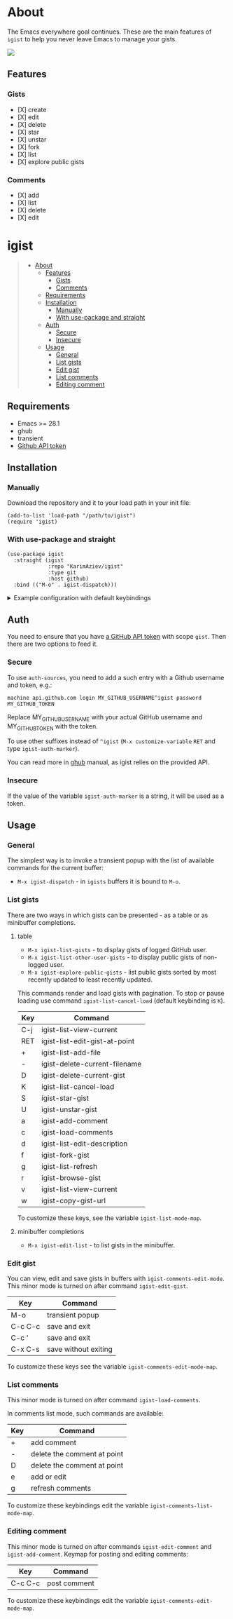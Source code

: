 # About

The Emacs everywhere goal continues. These are the main features of
`igist` to help you never leave Emacs to manage your gists.

![](./igist-demo.gif)

## Features

### Gists

  - \[X\] create
  - \[X\] edit
  - \[X\] delete
  - \[X\] star
  - \[X\] unstar
  - \[X\] fork
  - \[X\] list
  - \[X\] explore public gists

### Comments

  - \[X\] add
  - \[X\] list
  - \[X\] delete
  - \[X\] edit

# igist

>   - [About](#about)
>       - [Features](#features)
>           - [Gists](#gists)
>           - [Comments](#comments)
>       - [Requirements](#requirements)
>       - [Installation](#installation)
>           - [Manually](#manually)
>           - [With use-package and
>             straight](#with-use-package-and-straight)
>       - [Auth](#auth)
>           - [Secure](#secure)
>           - [Insecure](#insecure)
>       - [Usage](#usage)
>           - [General](#general)
>           - [List gists](#list-gists)
>           - [Edit gist](#edit-gist)
>           - [List comments](#list-comments)
>           - [Editing comment](#editing-comment)

## Requirements

  - Emacs \>= 28.1
  - ghub
  - transient
  - [Github API
    token](https://magit.vc/manual/forge/Token-Creation.html#Token-Creation)

## Installation

### Manually

Download the repository and it to your load path in your init file:

``` elisp
(add-to-list 'load-path "/path/to/igist")
(require 'igist)
```

### With use-package and straight

``` elisp
(use-package igist
  :straight (igist
             :repo "KarimAziev/igist"
             :type git
             :host github)
  :bind (("M-o" . igist-dispatch)))
```


<details>
  <summary>Example configuration with default keybindings</summary>

```elisp
(use-package igist
  :straight (igist
             :repo "KarimAziev/igist"
             :type git
             :host github)
  :bind (("M-o" . igist-dispatch)
         (:map igist-list-mode-map
               ("C-j" . igist-list-view-current)
               ("RET" . igist-list-edit-gist-at-point)
               ("+" . igist-list-add-file)
               ("-" . igist-delete-current-filename)
               ("D" . igist-delete-current-gist)
               ("K" . igist-list-cancel-load)
               ("S" . igist-star-gist)
               ("U" . igist-unstar-gist)
               ("a" . igist-add-comment)
               ("c" . igist-load-comments)
               ("d" . igist-list-edit-description)
               ("f" . igist-fork-gist)
               ("g" . igist-list-refresh)
               ("r" . igist-browse-gist)
               ("v" . igist-list-view-current)
               ("w" . igist-copy-gist-url))
         (:map igist-edit-mode-map
               ([remap save-buffer] . igist-save-current-gist)
               ("M-o" . igist-dispatch)
               ("C-c C-c" . igist-save-current-gist-and-exit)
               ("C-c C-k" . kill-current-buffer)
               ("C-c '" . igist-save-current-gist-and-exit))
         (:map igist-comments-list-mode-map
               ("+" . igist-add-comment)
               ("-" . igist-delete-comment-at-point)
               ("D" . igist-delete-comment-at-point)
               ("e" . igist-add-or-edit-comment)
               ("g" . igist-load-comments)
               ("q" . kill-current-buffer))
         (:map igist-comments-edit-mode-map
               ("M-o" . igist-dispatch)
               ("C-c C-c" . igist-post-comment)
               ("C-c C-k" . kill-current-buffer))))
```
</details>

## Auth

You need to ensure that you have [a GitHub API
token](https://github.com/settings/tokens) with scope `gist`. Then there
are two options to feed it.

### Secure

To use `auth-sources`, you need to add a such entry with a Github
username and token, e.g.:

``` example
machine api.github.com login MY_GITHUB_USERNAME^igist password MY_GITHUB_TOKEN
```

Replace MY<sub>GITHUBUSERNAME</sub> with your actual GitHub username and
MY<sub>GITHUBTOKEN</sub> with the token.

To use other suffixes instead of `^igist` (`M-x customize-variable`
`RET` and type `igist-auth-marker`).

You can read more in
[ghub](https://magit.vc/manual/forge/Token-Creation.html#Token-Creation)
manual, as igist relies on the provided API.

### Insecure

If the value of the variable `igist-auth-marker` is a string, it will be
used as a token.

## Usage

### General

The simplest way is to invoke a transient popup with the list of
available commands for the current buffer:

  - `M-x igist-dispatch` - in `igists` buffers it is bound to `M-o`.

### List gists

There are two ways in which gists can be presented - as a table or as
minibuffer completions.

1.  table
    
      - `M-x igist-list-gists` - to display gists of logged GitHub user.
      - `M-x igist-list-other-user-gists` - to display public gists of
        non-logged user.
      - `M-x igist-explore-public-gists` - list public gists sorted by
        most recently updated to least recently updated.
    
    This commands render and load gists with pagination. To stop or
    pause loading use command `igist-list-cancel-load` (default
    keybinding is `K`).
    
    | Key | Command                       |
    | --- | ----------------------------- |
    | C-j | igist-list-view-current       |
    | RET | igist-list-edit-gist-at-point |
    | \+  | igist-list-add-file           |
    | \-  | igist-delete-current-filename |
    | D   | igist-delete-current-gist     |
    | K   | igist-list-cancel-load        |
    | S   | igist-star-gist               |
    | U   | igist-unstar-gist             |
    | a   | igist-add-comment             |
    | c   | igist-load-comments           |
    | d   | igist-list-edit-description   |
    | f   | igist-fork-gist               |
    | g   | igist-list-refresh            |
    | r   | igist-browse-gist             |
    | v   | igist-list-view-current       |
    | w   | igist-copy-gist-url           |
    

    To customize these keys, see the variable `igist-list-mode-map`.

2.  minibuffer completions
    
      - `M-x igist-edit-list` - to list gists in the minibuffer.

### Edit gist

You can view, edit and save gists in buffers with
`igist-comments-edit-mode`. This minor mode is turned on after command
`igist-edit-gist`.

| Key     | Command              |
| ------- | -------------------- |
| M-o     | transient popup      |
| C-c C-c | save and exit        |
| C-c '   | save and exit        |
| C-x C-s | save without exiting |

To customize these keys see the variable `igist-comments-edit-mode-map`.

### List comments

This minor mode is turned on after command `igist-load-comments`.

In comments list mode, such commands are available:

| Key | Command                     |
| --- | --------------------------- |
| \+  | add comment                 |
| \-  | delete the comment at point |
| D   | delete the comment at point |
| e   | add or edit                 |
| g   | refresh comments            |

To customize these keybindings edit the variable
`igist-comments-list-mode-map`.

### Editing comment

This minor mode is turned on after commands `igist-edit-comment` and
`igist-add-comment`. Keymap for posting and editing comments:

| Key     | Command      |
| ------- | ------------ |
| C-c C-c | post comment |

To customize these keybindings edit the variable
`igist-comments-edit-mode-map`.
